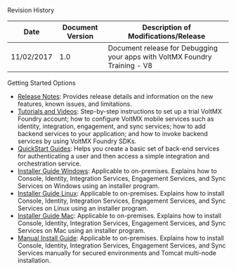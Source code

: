 ﻿   

Revision History

  
| **Date** | **Document Version** | **Description of Modifications/Release** |
| --- | --- | --- |
| 11/02/2017 | 1.0 | Document release for Debugging your apps with VoltMX Foundry Training - V8 |

Getting Started Options

*   [Release Notes](http://opensource.voltmxtechsw.com/volt-mx-docs/voltmxlibrary/voltmxfoundry/voltmx_foundry_release_notes/Default.html): Provides release details and information on the new features, known issues, and limitations.
*   [Tutorials and Videos](http://opensource.voltmxtechsw.com/volt-mx-docs/voltmxlibrary/voltmxfoundry/mf_video_tutorials/Default.html): Step-by-step instructions to set up a trial VoltMX Foundry account; how to configure VoltMX mobile services such as identity, integration, engagement, and sync services; how to add backend services to your application; and how to invoke backend services by using VoltMX Foundry SDKs.
*   [QuickStart Guides](http://opensource.voltmxtechsw.com/volt-mx-docs/voltmxlibrary/voltmxfoundry/voltmx_foundry_quickstart_guide/Default.html): Helps you create a basic set of back-end services for authenticating a user and then access a simple integration and orchestration service.
*   [Installer Guide Windows](http://opensource.voltmxtechsw.com/volt-mx-docs/voltmxlibrary/voltmxfoundry/voltmx_foundry_windows_install_guide/Default.html): Applicable to on-premises. Explains how to Console, Identity, Integration Services, Engagement Services, and Sync Services on Windows using an installer program.
*   [Installer Guide Linux](http://opensource.voltmxtechsw.com/volt-mx-docs/voltmxlibrary/voltmxfoundry/voltmx_foundry_linux_install_guide/Default.html): Applicable to on-premises. Explains how to install Console, Identity, Integration Services, Engagement Services, and Sync Services on Linux using an installer program.
*   [Installer Guide Mac](http://opensource.voltmxtechsw.com/volt-mx-docs/voltmxlibrary/voltmxfoundry/voltmx_foundry_mac_install_guide/Default.html): Applicable to on-premises. Explains how to install Console, Identity, Integration Services, Engagement Services, and Sync Services on Mac using an installer program.
*   [Manual Install Guide](http://opensource.voltmxtechsw.com/volt-mx-docs/voltmxlibrary/voltmxfoundry/voltmx_foundry_manual_install_guide/Default.html): Applicable to on-premises. Explains how to install Console, Identity, Integration Services, Engagement Services, and Sync Services manually for secured environments and Tomcat multi-node installation.
